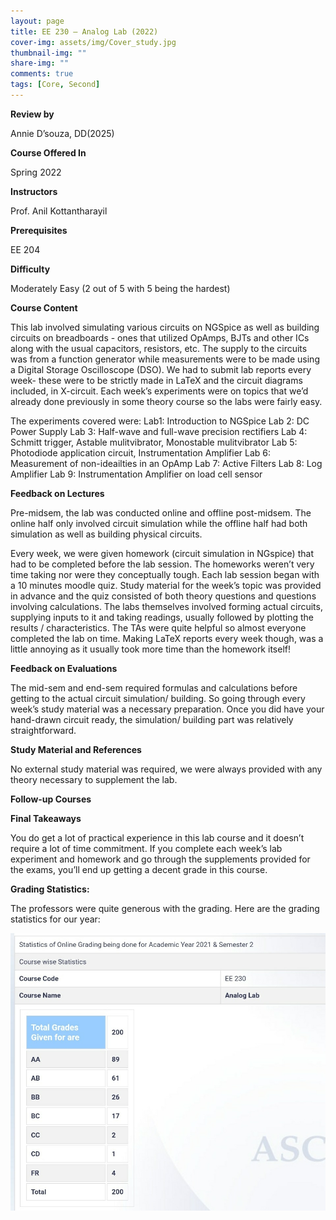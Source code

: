 ```yaml
---
layout: page
title: EE 230 – Analog Lab (2022)
cover-img: assets/img/Cover_study.jpg
thumbnail-img: ""
share-img: ""
comments: true
tags: [Core, Second]
---
```


**Review by**

Annie D’souza, DD(2025)

**Course Offered In**

Spring 2022

**Instructors**

Prof. Anil Kottantharayil

**Prerequisites**

 EE 204 

**Difficulty**

Moderately Easy (2 out of 5 with 5 being the hardest)

**Course Content**

This lab involved simulating various circuits on NGSpice as well as building circuits on breadboards - ones that utilized OpAmps, BJTs and other ICs along with the usual capacitors, resistors, etc. The supply to the circuits was from a function generator while measurements were to be made using a Digital Storage Oscilloscope (DSO). We had to submit lab reports every week- these were to be strictly made in LaTeX and the circuit diagrams included, in X-circuit. Each week’s experiments were on topics that we’d already done previously in some theory course so the labs were fairly easy. 

The experiments covered were:
Lab1: Introduction to NGSpice
Lab 2: DC Power Supply
Lab 3: Half-wave and full-wave precision rectifiers
Lab 4: Schmitt trigger, Astable mulitvibrator, Monostable mulitvibrator
Lab 5: Photodiode application circuit,  Instrumentation Amplifier
Lab 6: Measurement of non-ideailties in an OpAmp
Lab 7: Active Filters
Lab 8: Log Amplifier
Lab 9: Instrumentation Amplifier on load cell sensor
 
**Feedback on Lectures**

Pre-midsem, the lab was conducted online and offline post-midsem. The online half only involved circuit simulation while the offline half had both simulation as well as building physical circuits.

Every week, we were given homework (circuit simulation in NGspice) that had to be completed before the lab session. The homeworks weren’t very time taking nor were they conceptually tough. Each lab session began with a 10 minutes moodle quiz. Study material for the week’s topic was provided in advance and the quiz consisted of both theory questions and questions involving calculations. The labs themselves involved forming actual circuits, supplying inputs to it and taking readings, usually followed by plotting the results / characteristics. The TAs were quite helpful so almost everyone completed the lab on time. Making LaTeX reports every week though, was a little annoying as it usually took more time than the homework itself!

**Feedback on Evaluations**

The mid-sem and end-sem required formulas and calculations before getting to the actual circuit simulation/ building. So going through every week’s study material was a necessary preparation. Once you did have your hand-drawn circuit ready, the simulation/ building part was relatively straightforward.

**Study Material and References**

No external study material was required, we were always provided with any theory necessary to supplement the lab. 

**Follow-up Courses**
 


**Final Takeaways**

You do get a lot of practical experience in this lab course and it doesn’t require a lot of time commitment. If you complete each week’s lab experiment and homework and go through the supplements provided for the exams, you’ll end up getting a decent grade in this course.

**Grading Statistics:**

The professors were quite generous with the grading. Here are the grading statistics for our year:

![Grades](EE230_2022_grades.png)
